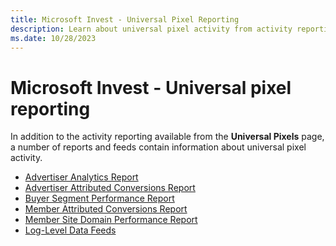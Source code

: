 ```yaml
---
title: Microsoft Invest - Universal Pixel Reporting
description: Learn about universal pixel activity from activity reporting available, along with a number of reports and feeds in Universal Pixels page.   
ms.date: 10/28/2023
---
```



# Microsoft Invest - Universal pixel reporting

In addition to the activity reporting available from the
**Universal Pixels** page, a number of
reports and feeds contain information about universal pixel activity.

- [Advertiser Analytics Report](advertiser-analytics-report.md)
- [Advertiser Attributed Conversions Report](advertiser-attributed-conversions-report.md)
- [Buyer Segment Performance Report](buyer-segment-performance-report.md)
- [Member Attributed Conversions Report](member-attributed-conversions-report.md)
- [Member Site Domain Performance Report](network-site-domain-performance-report.md)
- [Log-Level Data Feeds](../log-level-data/log-level-data-feeds.md)
